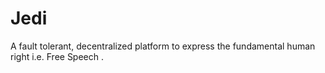 # Jedi
 A fault tolerant, decentralized platform to express the fundamental human right i.e. Free Speech . 
